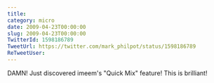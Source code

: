 ```yaml
---
title: 
category: micro
date: 2009-04-23T00:00:00
slug: 2009-04-23T00:00:00
TwitterId: 1598186789
TweetUrl: https://twitter.com/mark_philpot/status/1598186789
ReTweetUser: 
---
```


DAMN! Just discovered imeem's "Quick Mix" feature!  This is brilliant!